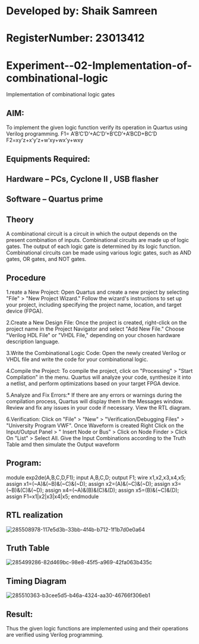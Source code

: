 # Developed by: Shaik Samreen
# RegisterNumber: 23013412

# Experiment--02-Implementation-of-combinational-logic
Implementation of combinational logic gates
 
## AIM:
To implement the given logic function verify its operation in Quartus using Verilog programming.
 F1= A’B’C’D’+AC’D’+B’CD’+A’BCD+BC’D
F2=xy’z+x’y’z+w’xy+wx’y+wxy
 
 
 
## Equipments Required:
## Hardware – PCs, Cyclone II , USB flasher
## Software – Quartus prime


## Theory
 A combinational circuit is a circuit in which the output depends on the present combination of inputs. Combinational circuits are made up of logic gates. The output of each logic gate is determined by its logic function. Combinational circuits can be made using various logic gates, such as AND gates, OR gates, and NOT gates.
## Procedure
1.reate a New Project: Open Quartus and create a new project by selecting "File" > "New Project Wizard." Follow the wizard's instructions to set up your project, including specifying the project name, location, and target device (FPGA).

2.Create a New Design File: Once the project is created, right-click on the project name in the Project Navigator and select "Add New File." Choose "Verilog HDL File" or "VHDL File," depending on your chosen hardware description language.

3.Write the Combinational Logic Code: Open the newly created Verilog or VHDL file and write the code for your combinational logic.

4.Compile the Project: To compile the project, click on "Processing" > "Start Compilation" in the menu. Quartus will analyze your code, synthesize it into a netlist, and perform optimizations based on your target FPGA device.

5.Analyze and Fix Errors:* If there are any errors or warnings during the compilation process, Quartus will display them in the Messages window. Review and fix any issues in your code if necessary. View the RTL diagram.

6.Verification: Click on "File" > "New" > "Verification/Debugging Files" > "University Program VWF". Once Waveform is created Right Click on the Input/Output Panel > " Insert Node or Bus" > Click on Node Finder > Click On "List" > Select All. Give the Input Combinations according to the Truth Table amd then simulate the Output waveform
## Program:

module exp2de(A,B,C,D,F1);
input A,B,C,D;
output F1;
wire x1,x2,x3,x4,x5;
assign x1=(~A)&(~B)&(~C)&(~D);
assign x2=(A)&(~C)&(~D);
assign x3=(~B)&(C)&(~D);
assign x4=(~A)&(B)&(C)&(D);
assign x5=(B)&(~C)&(D);
assign F1=x1|x2|x3|x4|x5;
endmodule

## RTL realization
![285508978-117e5d3b-33bb-4f4b-b712-1f1b7d0e0a64](https://github.com/samreen-sk/Experiment--02-Implementation-of-combinational-logic-/assets/149347632/a79759f2-540c-4af1-a4a7-5516da83611e)

## Truth Table
![285499286-82d469bc-98e8-45f5-a969-42fa063b435c](https://github.com/samreen-sk/Experiment--02-Implementation-of-combinational-logic-/assets/149347632/6baaf27a-7364-49ee-a843-1f233a3f1c94)

## Timing Diagram
![285510363-b3cee5d5-b46a-4324-aa30-46766f306eb1](https://github.com/samreen-sk/Experiment--02-Implementation-of-combinational-logic-/assets/149347632/40c5994d-fc61-4f37-b341-515391b113bb)

## Result:
Thus the given logic functions are implemented using  and their operations are verified using Verilog programming.
